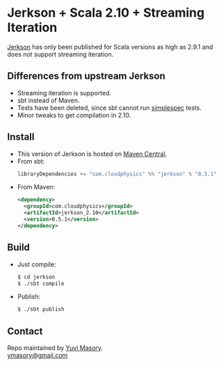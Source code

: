 # Jerkson + Scala 2.10 + Streaming Iteration #

[Jerkson](https://github.com/codahale/jerkson) has only been published for
Scala versions as high as 2.9.1 and does not support streaming iteration.

## Differences from upstream Jerkson ##

- Streaming iteration is supported.
- sbt instead of Maven.
- Tests have been deleted, since sbt cannot run
  [simplespec](https://github.com/SimpleFinance/simplespec) tests.
- Minor tweaks to get compilation in 2.10.

## Install ##

- This version of Jerkson is hosted on
[Maven Central](http://central.maven.org/maven2/com/cloudphysics/).
- From sbt:
  ```scala
  libraryDependencies += "com.cloudphysics" %% "jerkson" % "0.5.1"
  ```
- From Maven:
  ```xml
  <dependency>
    <groupId>com.cloudphysics</groupId>
    <artifactId>jerkson_2.10</artifactId>
    <version>0.5.1</version>
  </dependency>
  ```

## Build ##

- Just compile:
  ```sh
  $ cd jerkson
  $ ./sbt compile
  ```
- Publish:
  ```sh
  $ ./sbt publish
  ```

## Contact ##

Repo maintained by [Yuvi Masory](http://yuvimasory.com).  
[ymasory@gmail.com](ymasory@gmail.com)
